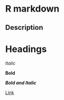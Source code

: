 # R markdown

## Description

# Headings

*Italic*

**Bold**

***Bold and Italic***

[Link](http://www.yahoo.com)

